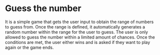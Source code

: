 # Guess the number

It is a simple game that gets the user input to obtain the range of numbers to guess from. Once the range is defined, it automatically generates a random number within the range for the user to guess. The user is only allowed to guess the number within a limited amount of chances. Once the conditions are met, the user either wins and is asked if they want to play again or the game ends. 